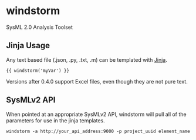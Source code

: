# windstorm
SysML 2.0 Analysis Toolset

## Jinja Usage
Any text based file (.json, .py, .txt, .m) can be templated with [Jinja](https://jinja.palletsprojects.com).

```
{{ windstorm('myVar') }}
```

Versions after 0.4.0 support Excel files, even though they are not pure text.

## SysMLv2 API
When pointed at an appropriate SysMLv2 API, windstorm will pull all of the
parameters for use in the jinja templates.

```
windstorm -a http://your_api_address:9000 -p project_uuid element_name
```
